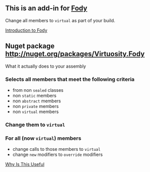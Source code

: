 ## This is an add-in for [Fody](https://github.com/SimonCropp/Fody/) 

Change all members to `virtual` as part of your build.

[Introduction to Fody](http://github.com/SimonCropp/Fody/wiki/SampleUsage)

## Nuget package http://nuget.org/packages/Virtuosity.Fody 

What it actually does to your assembly

### Selects all members that meet the following criteria
  * from non `sealed` classes
  * non `static` members
  * non `abstract` members
  * non `private` members
  * non `virtual` members

### Change them to `virtual`
### For all (now `virtual`) members 
  * change calls to those members to `virtual`
  * change `new` modifiers to `override` modifiers

[Why Is This Useful](wiki/WhyIsThisUseful)

